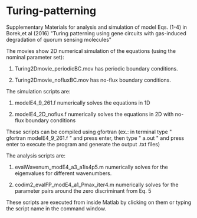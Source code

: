 # Turing-patterning

Supplementary Materials for analysis and simulation of model Eqs. (1-4) in Borek,et al (2016) "Turing patterning using gene circuits with gas-induced degradation of quorum sensing molecules"

The movies show 2D numerical simulation of the equations (using the nominal parameter set): 

1. Turing2Dmovie_periodicBC.mov 	has periodic boundary conditions.

2. Turing2Dmovie_nofluxBC.mov 		has no-flux boundary conditions.


The simulation scripts are:

1. modelE4_9_261.f		numerically solves the equations in 1D

2. modelE4_2D_noflux.f   	numerically solves the equations in 2D with no-flux boundary conditions

These scripts can be compiled using gfortran (ex.: in terminal type " gfortran  modelE4_9_261.f " and press enter, then type " a.out " and press enter to execute the program and generate the output .txt files)


The analysis scripts are:

1. evalWavenum_modE4_a3_a1is4p5.m	numerically solves for the eigenvalues for different wavenumbers. 

2. codim2_evalFP_modE4_a1_Pmax_iter4.m 	numerically solves for the parameter pairs around the zero discriminant from Eq. 5

These scripts are executed from inside Matlab by clicking on them or typing the script name in the command window. 

